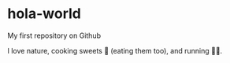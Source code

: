 # hola-world
My first repository on Github

I love nature, cooking sweets 🥞 (eating them too), and running 🏃‍♀️.
